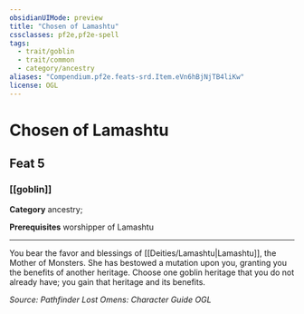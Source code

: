 ```yaml
---
obsidianUIMode: preview
title: "Chosen of Lamashtu"
cssclasses: pf2e,pf2e-spell
tags:
  - trait/goblin
  - trait/common
  - category/ancestry
aliases: "Compendium.pf2e.feats-srd.Item.eVn6hBjNjTB4liKw"
license: OGL
---
```

# Chosen of Lamashtu
## Feat 5
### [[goblin]]

**Category** ancestry; 



**Prerequisites** worshipper of Lamashtu
* * *
You bear the favor and blessings of [[Deities/Lamashtu|Lamashtu]], the Mother of Monsters. She has bestowed a mutation upon you, granting you the benefits of another heritage. Choose one goblin heritage that you do not already have; you gain that heritage and its benefits.

*Source: Pathfinder Lost Omens: Character Guide*
*OGL*